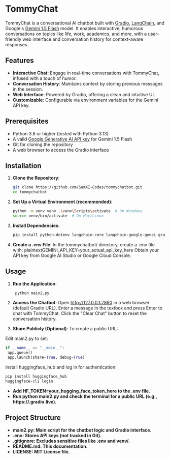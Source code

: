 # TommyChat

TommyChat is a conversational AI chatbot built with [Gradio](https://www.gradio.app/), [LangChain](https://python.langchain.com/), and Google's [Gemini 1.5 Flash](https://ai.google.dev/) model. It enables interactive, humorous conversations on topics like life, work, academics, and more, with a user-friendly web interface and conversation history for context-aware responses.

## Features
- **Interactive Chat**: Engage in real-time conversations with TommyChat, infused with a touch of humor.
- **Conversation History**: Maintains context by storing previous messages in the session.
- **Web Interface**: Powered by Gradio, offering a clean and intuitive UI.
- **Customizable**: Configurable via environment variables for the Gemini API key.

## Prerequisites
- Python 3.8 or higher (tested with Python 3.13)
- A valid [Google Generative AI API key](https://aistudio.google.com/) for Gemini 1.5 Flash
- Git for cloning the repository
- A web browser to access the Gradio interface

## Installation
1. **Clone the Repository**:
   ```bash
   git clone https://github.com/SamXI-Codes/tommychatbot.git
   cd tommychatbot

2. **Set Up a Virtual Environment (recommended)**:
   ```bash 
   python -m venv venv .\venv\Scripts\activate  # On Windows
   source venv/bin/activate  # On Mac/Linux

3. **Install Dependencies**:
    ```bash
    pip install python-dotenv langchain-core langchain-google-genai gradio

4. **Create a .env File**:
In the tommychatbot/ directory, create a .env file with:
plaintextGEMINI_API_KEY=your_actual_api_key_here
Obtain your API key from Google AI Studio or Google Cloud Console.

## Usage
1. **Run the Application**:
   ```bash
    python main2.py

2. **Access the Chatbot**:
Open http://127.0.0.1:7860 in a web browser (default Gradio URL).
Enter a message in the textbox and press Enter to chat with TommyChat.
Click the "Clear Chat" button to reset the conversation history.

3. **Share Publicly (Optional)**:
To create a public URL:

Edit main2.py to set:
   ```python
if __name__ == "__main__":
    app.queue()
    app.launch(share=True, debug=True)
 ```
Install huggingface_hub and log in for authentication:
 ``` bash
pip install huggingface_hub
huggingface-cli login
 ```
- **Add HF_TOKEN=your_hugging_face_token_here to the .env file.**
- **Run python main2.py and check the terminal for a public URL (e.g., https://<some-id>.gradio.live).**


## Project Structure

- **main2.py: Main script for the chatbot logic and Gradio interface.**
- **.env: Stores API keys (not tracked in Git).**
- **.gitignore: Excludes sensitive files like .env and venv/.**
- **README.md: This documentation.**
- **LICENSE: MIT License file.**
